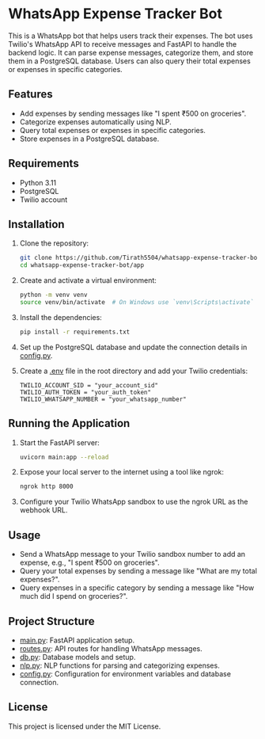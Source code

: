 # WhatsApp Expense Tracker Bot

This is a WhatsApp bot that helps users track their expenses. The bot uses Twilio's WhatsApp API to receive messages and FastAPI to handle the backend logic. It can parse expense messages, categorize them, and store them in a PostgreSQL database. Users can also query their total expenses or expenses in specific categories.

## Features

- Add expenses by sending messages like "I spent ₹500 on groceries".
- Categorize expenses automatically using NLP.
- Query total expenses or expenses in specific categories.
- Store expenses in a PostgreSQL database.

## Requirements

- Python 3.11
- PostgreSQL
- Twilio account

## Installation

1. Clone the repository:
    ```sh
    git clone https://github.com/Tirath5504/whatsapp-expense-tracker-bot.git
    cd whatsapp-expense-tracker-bot/app
    ```

2. Create and activate a virtual environment:
    ```sh
    python -m venv venv
    source venv/bin/activate  # On Windows use `venv\Scripts\activate`
    ```

3. Install the dependencies:
    ```sh
    pip install -r requirements.txt
    ```

4. Set up the PostgreSQL database and update the connection details in [config.py](http://_vscodecontentref_/1).

5. Create a [.env](http://_vscodecontentref_/2) file in the root directory and add your Twilio credentials:
    ```env
    TWILIO_ACCOUNT_SID = "your_account_sid"
    TWILIO_AUTH_TOKEN = "your_auth_token"
    TWILIO_WHATSAPP_NUMBER = "your_whatsapp_number"
    ```

## Running the Application

1. Start the FastAPI server:
    ```sh
    uvicorn main:app --reload
    ```

2. Expose your local server to the internet using a tool like ngrok:
    ```sh
    ngrok http 8000
    ```

3. Configure your Twilio WhatsApp sandbox to use the ngrok URL as the webhook URL.

## Usage

- Send a WhatsApp message to your Twilio sandbox number to add an expense, e.g., "I spent ₹500 on groceries".
- Query your total expenses by sending a message like "What are my total expenses?".
- Query expenses in a specific category by sending a message like "How much did I spend on groceries?".

## Project Structure

- [main.py](http://_vscodecontentref_/3): FastAPI application setup.
- [routes.py](http://_vscodecontentref_/4): API routes for handling WhatsApp messages.
- [db.py](http://_vscodecontentref_/5): Database models and setup.
- [nlp.py](http://_vscodecontentref_/6): NLP functions for parsing and categorizing expenses.
- [config.py](http://_vscodecontentref_/7): Configuration for environment variables and database connection.

## License

This project is licensed under the MIT License.